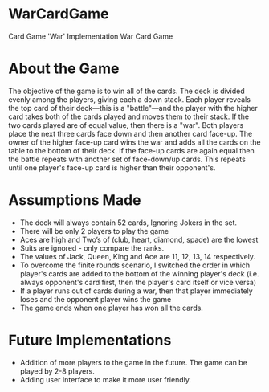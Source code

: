 # WarCardGame
Card Game 'War' Implementation
War Card Game

# About the Game

The objective of the game is to win all of the cards. The deck is divided evenly among the players, giving each a down stack. Each player reveals the top card of their deck—this is a "battle"—and the player with the higher card takes both of the cards played and moves them to their stack. 
If the two cards played are of equal value, then there is a "war". Both players place the next three cards face down and then another card face-up. The owner of the higher face-up card wins the war and adds all the cards on the table to the bottom of their deck. If the face-up cards are again equal then the battle repeats with another set of face-down/up cards. This repeats until one player's face-up card is higher than their opponent's.



# Assumptions Made

* The deck will always contain 52 cards, Ignoring Jokers in the set.
* There will be only 2 players to play the game
* Aces are high and Two’s of (club, heart, diamond, spade) are the lowest
* Suits are ignored - only compare the ranks.
* The values of Jack, Queen, King and Ace are 11, 12, 13, 14 respectively.
* To overcome the finite rounds scenario, I switched the order in which player's cards are added to the bottom of the winning player's deck (i.e. always opponent's  card first, then the player's card itself or vice versa)
* If a player runs out of cards during a war, then that player immediately loses and the opponent player wins the game
* The game ends when one player has won all the cards.


# Future Implementations

* Addition of more players to the game in the future. The game can be played by 2-8 players.
* Adding user Interface to make it more user friendly.



